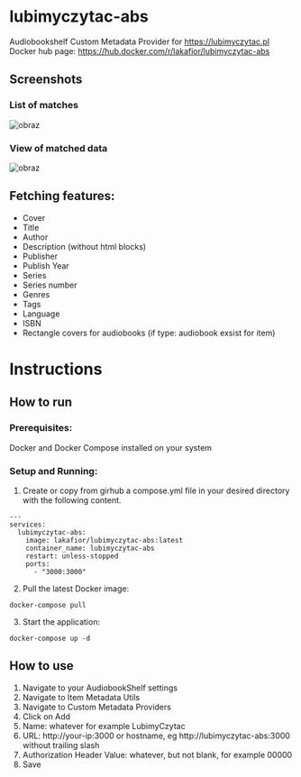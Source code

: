 # lubimyczytac-abs
Audiobookshelf Custom Metadata Provider for https://lubimyczytac.pl
Docker hub page: https://hub.docker.com/r/lakafior/lubimyczytac-abs

## Screenshots

### List of matches
![obraz](https://github.com/user-attachments/assets/f18d64fe-2849-4669-92b9-b2471f6a9a29)

### View of matched data
![obraz](https://github.com/user-attachments/assets/425ae529-3ab2-4e64-a998-0de8861b40ec)

## Fetching features:
- Cover
- Title
- Author
- Description (without html blocks)
- Publisher
- Publish Year
- Series
- Series number
- Genres
- Tags
- Language
- ISBN
- Rectangle covers for audiobooks (if type: audiobook exsist for item)

# Instructions

## How to run

### Prerequisites:
Docker and Docker Compose installed on your system

### Setup and Running:
1. Create or copy from girhub a compose.yml file in your desired directory with the following content.
```
---
services:
  lubimyczytac-abs:
    image: lakafior/lubimyczytac-abs:latest
    container_name: lubimyczytac-abs
    restart: unless-stopped
    ports:
      - "3000:3000"
```
2. Pull the latest Docker image:
```
docker-compose pull
```
3. Start the application:
```
docker-compose up -d
```

## How to use
1. Navigate to your AudiobookShelf settings
2. Navigate to Item Metadata Utils
3. Navigate to Custom Metadata Providers
4. Click on Add
5. Name: whatever for example LubimyCzytac
6. URL: http://your-ip:3000 or hostname, eg http://lubimyczytac-abs:3000 without trailing slash
8. Authorization Header Value: whatever, but not blank, for example 00000
9. Save
